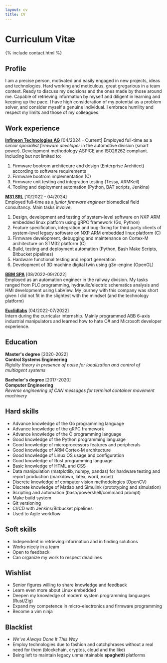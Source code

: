 ```yaml
---
layout: cv
title: CV
---
```


# Curriculum Vitæ
{% include contact.html %}

## Profile
I am a precise person, motivated and easily engaged in new projects, ideas and technologies. Hard working and meticulous, great gregarious in a team context. Ready to discuss my decisions and the ones made by those around me. Capable of retrieving information by myself and diligent in learning and keeping up the pace. I have high consideration of my potential as a problem solver, and consider myself a genuine individual. I embrace humility and respect my limits and those of my colleagues.
## Work experience
[**Infineon Technologies AG**](https://www.infineon.com/) [04/2024 - Current]
Employed full-time as a _senior specialist firmware developer_ in the automotive division (smart power). Development methodology ASPICE and ISO26262 compliant. Including but not limited to:
1. Firmware bootrom architecure and design (Enterprise Architect) according to software requirements
2. Firmware bootrom implementation (C)
3. Firmware unit testing and integration testing (Tessy, ARMKeil)
4. Tooling and deployment automation (Python, BAT scripts, Jenkins)

[**M31 SRL**](https://www.m31.com/) [10/2022 - 04/2024]  
Employed full-time as a _junior firmware engineer_ biomedical field consultancy. Main tasks involve:
1. Design, development and testing of system-level software on NXP ARM embedded linux platform using gRPC framework (Go, Python)
2. Feature specification, integration and bug-fixing for third party clients of system-level legacy software on NXP ARM embedded linux platform (C)
3. Firmware development, debugging and maintenance on Cortex-M architecture on STM32 platform (C)
4. Build, testing and deployment automation (Python, Bash Make Scripts, Bitbucket pipelines)
5. Hardware functional testing and report generation
6. Development of 3D machine digital twin using g3n-engine (OpenGL)

[**BBM SPA**](https://www.bbm-railway.com/) [08/2022-09/2022]  
Employed as an automation engineer in the railway division. 
My tasks ranged from PLC programming, hydraulic/electric schematics analysis and HMI development using LabView. 
My journey with this company was short given I did not fit in the slightest with the mindset (and the technology platform)

[**Euclidlabs**](https://www.euclidlabs.it/) [04/2022-07/2022]  
Intern during the curricular internship. Mainly programmed ABB 6-axis industrial manipulators and learned how to hate C# and Microsoft developer experience.

## Education
**Master's degree** [2020-2022]  
**Control Systems Engineering**  
_Rigidity theory in presence of noise for localization and control of multiagent systems_

**Bachelor's degree** [2017-2020]  
**Computer Engineering**  
_Reverse engineering of CAN messages for terminal container movement machinery_

## Hard skills
* Advance knowledge of the Go programming language
* Advance knowledge of the gRPC framework
* Advance knowledge of the C programming language
* Good knowledge of the Python programming language
* Good knowledge of microprocessors features and peripherals
* Good knowledge of ARM Cortex-M architecture
* Good knowledge of Linux OS usage and configuration
* Good knowledge of Rust programming language
* Basic knowledge of HTML and CSS
* Data manipulation (matplotlib, numpy, pandas) for hardware testing and report production (markdown, latex, word, excel)
* Discrete knowledge of computer vision methodologies (OpenCV)
* Discrete knowledge of Matlab and Simulink (prototyping and simulation)
* Scripting and automation (bash/powershell/command prompt)
* Make build system
* Git versioning
* CI/CD with Jenkins/Bitbucket pipelines
* Used to Agile workflow

## Soft skills
* Independent in retrieving information and in finding solutions
* Works nicely in a team
* Open to feedback
* Can organize my work to respect deadlines

## Wishlist
* Senior figures willing to share knowledge and feedback
* Learn even more about Linux embedded
* Deepen my knowledge of modern system programming languages (Rust/Zig)
* Expand my competence in micro-electronics and firmware programming
* Become a vim ninja

## Blacklist
* _We've Always Done It This Way_
* Employ technologies due to fashion and catchphrases without a real need for them (blockchain, cryptos, cloud and the like)
* Being left to maintain legacy unmaintainable __spaghetti__ platforms
